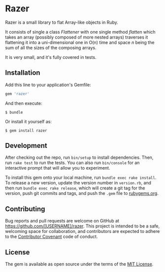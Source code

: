 # Razer

Razer is a small library to flat Array-like objects in Ruby.

It consists of single a class _Flattener_ with one single method _flatten_ which takes an array (possibly composed of more nested arrays) traverses it flattening it into a uni-dimensional one in O(n) time and space _n_ being the sum of all the sizes of the composing arrays.

It is very small, and it's fully covered in tests.

## Installation

Add this line to your application's Gemfile:

```ruby
gem 'razer'
```

And then execute:

    $ bundle

Or install it yourself as:

    $ gem install razer

## Development

After checking out the repo, run `bin/setup` to install dependencies. Then, run `rake test` to run the tests. You can also run `bin/console` for an interactive prompt that will allow you to experiment.

To install this gem onto your local machine, run `bundle exec rake install`. To release a new version, update the version number in `version.rb`, and then run `bundle exec rake release`, which will create a git tag for the version, push git commits and tags, and push the `.gem` file to [rubygems.org](https://rubygems.org).

## Contributing

Bug reports and pull requests are welcome on GitHub at https://github.com/[USERNAME]/razer. This project is intended to be a safe, welcoming space for collaboration, and contributors are expected to adhere to the [Contributor Covenant](http://contributor-covenant.org) code of conduct.


## License

The gem is available as open source under the terms of the [MIT License](http://opensource.org/licenses/MIT).

